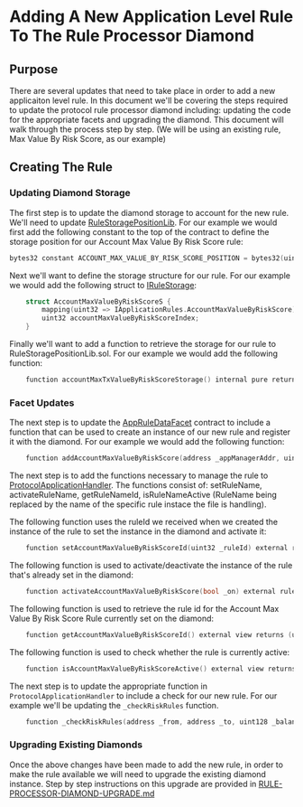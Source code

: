 # Adding A New Application Level Rule To The Rule Processor Diamond

## Purpose

There are several updates that need to take place in order to add a new applicaiton level rule. In this document we'll be covering the steps required to update the protocol rule processor diamond including: updating the code for the appropriate facets and upgrading the diamond. This document will walk through the process step by step. (We will be using an existing rule, Max Value By Risk Score, as our example) 

## Creating The Rule

### Updating Diamond Storage

The first step is to update the diamond storage to account for the new rule. We'll need to update [RuleStoragePositionLib](../../../../../src/protocol/economic/ruleProcessor/RuleStoragePositionLib.sol). For our example we would first add the following constant to the top of the contract to define the storage position for our Account Max Value By Risk Score rule:

```c
bytes32 constant ACCOUNT_MAX_VALUE_BY_RISK_SCORE_POSITION = bytes32(uint256(keccak256("account-max-value-by-risk-score")) - 1);
```

Next we'll want to define the storage structure for our rule. For our example we would add the following struct to [IRuleStorage](../../../../../src/protocol/economic/ruleProcessor/IRuleStorage.sol):

```c
    struct AccountMaxValueByRiskScoreS {
        mapping(uint32 => IApplicationRules.AccountMaxValueByRiskScore) accountMaxValueByRiskScoreRules;
        uint32 accountMaxValueByRiskScoreIndex;
    }
```

Finally we'll want to add a function to retrieve the storage for our rule to RuleStoragePositionLib.sol. For our example we would add the following function:

```c
    function accountMaxTxValueByRiskScoreStorage() internal pure returns (IRuleStorage.AccountMaxTxValueByRiskScoreS storage ds);
```

### Facet Updates

The next step is to update the [AppRuleDataFacet](../../../../../src/protocol/economic/ruleProcessor/AppRuleDataFacet.sol) contract to include a function that can be used to create an instance of our new rule and register it with the diamond. For our example we would add the following function:

```c
    function addAccountMaxValueByRiskScore(address _appManagerAddr, uint8[] calldata _riskScores, uint48[] calldata _maxValue) external ruleAdministratorOnly(_appManagerAddr) returns (uint32);
```

The next step is to add the functions necessary to manage the rule to [ProtocolApplicationHandler](../../../../../src/client/application/ProtocolApplicationHandler.sol). The functions consist of: setRuleName, activateRuleName, getRuleNameId, isRuleNameActive (RuleName being replaced by the name of the specific rule instace the file is handling).

The following function uses the ruleId we received when we created the instance of the rule to set the instance in the diamond and activate it:

```c
    function setAccountMaxValueByRiskScoreId(uint32 _ruleId) external ruleAdministratorOnly(appManagerAddress);
```

The following function is used to activate/deactivate the instance of the rule that's already set in the diamond:

```c
    function activateAccountMaxValueByRiskScore(bool _on) external ruleAdministratorOnly(appManagerAddress);
```

The following function is used to retrieve the rule id for the Account Max Value By Risk Score Rule currently set on the diamond:

```c
    function getAccountMaxValueByRiskScoreId() external view returns (uint32);
```

The following function is used to check whether the rule is currently active:

```c 
    function isAccountMaxValueByRiskScoreActive() external view returns (bool);
```


The next step is to update the appropriate function in `ProtocolApplicationHandler` to include a check for our new rule. For our example we'll be updating the `_checkRiskRules` function. 

```c
    function _checkRiskRules(address _from, address _to, uint128 _balanceValuation, uint128 _transferValuation) internal;
```

### Upgrading Existing Diamonds

Once the above changes have been made to add the new rule, in order to make the rule available we will need to upgrade the existing diamond instance. Step by step instructions on this upgrade are provided in [RULE-PROCESSOR-DIAMOND-UPGRADE.md](../../../architecture/protocol/RULE-PROCESSOR-DIAMOND-UPGRADE.md) 